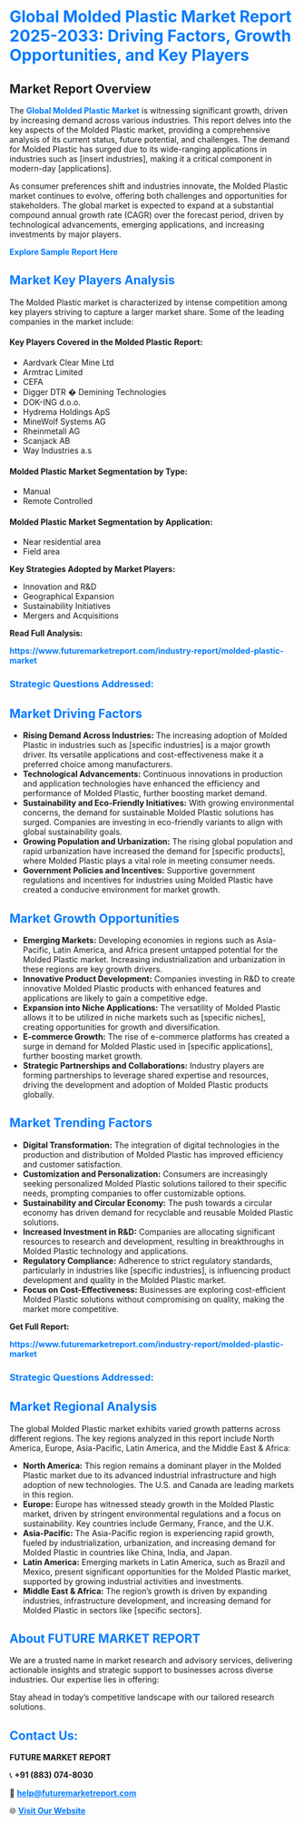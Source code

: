 <h1 style="color: #007BFF;">Global Molded Plastic Market Report 2025-2033: Driving Factors, Growth Opportunities, and Key Players</h1>

<section id="overview">
<h2>Market Report Overview</h2>
<p>The <a href="https://www.futuremarketreport.com/industry-report/molded-plastic-market" style="color: #007BFF; text-decoration: none;"><strong>Global Molded Plastic Market</strong></a> is witnessing significant growth, driven by increasing demand across various industries. This report delves into the key aspects of the Molded Plastic market, providing a comprehensive analysis of its current status, future potential, and challenges. The demand for Molded Plastic has surged due to its wide-ranging applications in industries such as [insert industries], making it a critical component in modern-day [applications].</p>
<p>As consumer preferences shift and industries innovate, the Molded Plastic market continues to evolve, offering both challenges and opportunities for stakeholders. The global market is expected to expand at a substantial compound annual growth rate (CAGR) over the forecast period, driven by technological advancements, emerging applications, and increasing investments by major players.</p>
</section>

<section id="overview">
<p><a href="https://www.futuremarketreport.com/request-sample/reportId=37541" style="color: #007BFF; text-decoration: none;"><strong>Explore Sample Report Here</strong></a></p>
</section>

<section id="key-players">
<h2 style="color: #007BFF;">Market Key Players Analysis</h2>
<p>The Molded Plastic market is characterized by intense competition among key players striving to capture a larger market share. Some of the leading companies in the market include:</p>
<h4>Key Players Covered in the Molded Plastic Report:</h4>
<ul><li>Aardvark Clear Mine Ltd</li><li>Armtrac Limited</li><li>CEFA</li><li>Digger DTR � Demining Technologies</li><li>DOK-ING d.o.o.</li><li>Hydrema Holdings ApS</li><li>MineWolf Systems AG</li><li>Rheinmetall AG</li><li>Scanjack AB</li><li>Way Industries a.s</li></ul>
<h4>Molded Plastic Market Segmentation by Type:</h4>
<ul><li>Manual</li><li>Remote Controlled</li></ul>

<h4>Molded Plastic Market Segmentation by Application:</h4>
<ul><li>Near residential area</li><li>Field area</li></ul>
<p><strong>Key Strategies Adopted by Market Players:</strong></p>
<ul>
<li>Innovation and R&D</li>
<li>Geographical Expansion</li>
<li>Sustainability Initiatives</li>
<li>Mergers and Acquisitions</li>
</ul>
</section>

<section>
<p><strong>Read Full Analysis: </strong></p><a href="https://www.futuremarketreport.com/industry-report/molded-plastic-market" style="color: #007BFF; text-decoration: none;"><strong>https://www.futuremarketreport.com/industry-report/molded-plastic-market</strong></a>
<h3 style="color: #007BFF;">Strategic Questions Addressed:</h3>
</section>

<section id="driving-factors">
<h2 style="color: #007BFF;">Market Driving Factors</h2>
<ul>
<li><strong>Rising Demand Across Industries:</strong> The increasing adoption of Molded Plastic in industries such as [specific industries] is a major growth driver. Its versatile applications and cost-effectiveness make it a preferred choice among manufacturers.</li>
<li><strong>Technological Advancements:</strong> Continuous innovations in production and application technologies have enhanced the efficiency and performance of Molded Plastic, further boosting market demand.</li>
<li><strong>Sustainability and Eco-Friendly Initiatives:</strong> With growing environmental concerns, the demand for sustainable Molded Plastic solutions has surged. Companies are investing in eco-friendly variants to align with global sustainability goals.</li>
<li><strong>Growing Population and Urbanization:</strong> The rising global population and rapid urbanization have increased the demand for [specific products], where Molded Plastic plays a vital role in meeting consumer needs.</li>
<li><strong>Government Policies and Incentives:</strong> Supportive government regulations and incentives for industries using Molded Plastic have created a conducive environment for market growth.</li>
</ul>
</section>

<section id="growth-opportunities">
<h2 style="color: #007BFF;">Market Growth Opportunities</h2>
<ul>
<li><strong>Emerging Markets:</strong> Developing economies in regions such as Asia-Pacific, Latin America, and Africa present untapped potential for the Molded Plastic market. Increasing industrialization and urbanization in these regions are key growth drivers.</li>
<li><strong>Innovative Product Development:</strong> Companies investing in R&D to create innovative Molded Plastic products with enhanced features and applications are likely to gain a competitive edge.</li>
<li><strong>Expansion into Niche Applications:</strong> The versatility of Molded Plastic allows it to be utilized in niche markets such as [specific niches], creating opportunities for growth and diversification.</li>
<li><strong>E-commerce Growth:</strong> The rise of e-commerce platforms has created a surge in demand for Molded Plastic used in [specific applications], further boosting market growth.</li>
<li><strong>Strategic Partnerships and Collaborations:</strong> Industry players are forming partnerships to leverage shared expertise and resources, driving the development and adoption of Molded Plastic products globally.</li>
</ul>
</section>

<section id="trending-factors">
<h2 style="color: #007BFF;">Market Trending Factors</h2>
<ul>
<li><strong>Digital Transformation:</strong> The integration of digital technologies in the production and distribution of Molded Plastic has improved efficiency and customer satisfaction.</li>
<li><strong>Customization and Personalization:</strong> Consumers are increasingly seeking personalized Molded Plastic solutions tailored to their specific needs, prompting companies to offer customizable options.</li>
<li><strong>Sustainability and Circular Economy:</strong> The push towards a circular economy has driven demand for recyclable and reusable Molded Plastic solutions.</li>
<li><strong>Increased Investment in R&D:</strong> Companies are allocating significant resources to research and development, resulting in breakthroughs in Molded Plastic technology and applications.</li>
<li><strong>Regulatory Compliance:</strong> Adherence to strict regulatory standards, particularly in industries like [specific industries], is influencing product development and quality in the Molded Plastic market.</li>
<li><strong>Focus on Cost-Effectiveness:</strong> Businesses are exploring cost-efficient Molded Plastic solutions without compromising on quality, making the market more competitive.</li>
</ul>
</section>

<section>
<p><strong>Get Full Report: </strong></p><a href="https://www.futuremarketreport.com/industry-report/molded-plastic-market" style="color: #007BFF; text-decoration: none;"><strong>https://www.futuremarketreport.com/industry-report/molded-plastic-market</strong></a>
<h3 style="color: #007BFF;">Strategic Questions Addressed:</h3>
</section>


<section id="regional-analysis">
<h2 style="color: #007BFF;">Market Regional Analysis</h2>
<p>The global Molded Plastic market exhibits varied growth patterns across different regions. The key regions analyzed in this report include North America, Europe, Asia-Pacific, Latin America, and the Middle East & Africa:</p>
<ul>
<li><strong>North America:</strong> This region remains a dominant player in the Molded Plastic market due to its advanced industrial infrastructure and high adoption of new technologies. The U.S. and Canada are leading markets in this region.</li>
<li><strong>Europe:</strong> Europe has witnessed steady growth in the Molded Plastic market, driven by stringent environmental regulations and a focus on sustainability. Key countries include Germany, France, and the U.K.</li>
<li><strong>Asia-Pacific:</strong> The Asia-Pacific region is experiencing rapid growth, fueled by industrialization, urbanization, and increasing demand for Molded Plastic in countries like China, India, and Japan.</li>
<li><strong>Latin America:</strong> Emerging markets in Latin America, such as Brazil and Mexico, present significant opportunities for the Molded Plastic market, supported by growing industrial activities and investments.</li>
<li><strong>Middle East & Africa:</strong> The region’s growth is driven by expanding industries, infrastructure development, and increasing demand for Molded Plastic in sectors like [specific sectors].</li>
</ul>
</section>

<footer>
<h2 style="color: #007BFF;">About FUTURE MARKET REPORT</h2>
<p>We are a trusted name in market research and advisory services, delivering actionable insights and strategic support to businesses across diverse industries. Our expertise lies in offering:</p>

<p>Stay ahead in today’s competitive landscape with our tailored research solutions.</p>

<h2 style="color: #007BFF;">Contact Us:</h2>
<p><strong>FUTURE MARKET REPORT</strong></p>
<p>📞 <strong>+91 (883) 074-8030</strong></p>
<p>📧 <strong><a href="mailto:help@futuremarketreport.com" style="color: #007BFF;">help@futuremarketreport.com</a></strong></p>
<p>🌐 <strong><a href="https://www.futuremarketreport.com/" style="color: #007BFF;">Visit Our Website</a></strong></p>
</footer>